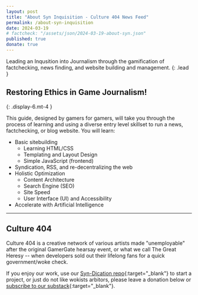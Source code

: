 ```yaml
---
layout: post
title: "About Syn Inquisition - Culture 404 News Feed"
permalink: /about-syn-inquisition
date: 2024-03-19
# factcheck: "/assets/json/2024-03-19-about-syn.json"
published: true
donate: true
---
```

Leading an Inqusition into Journalism through the gamification of factchecking, news finding, and website building and management.
{: .lead }

## Restoring Ethics in Game Journalism! 
{: .display-6.mt-4 }

This guide, designed by gamers for gamers, will take you through the process of learning and using a diverse entry level skillset to run a news, factchecking, or blog website. You will learn:

- Basic sitebuilding
  -  Learning HTML/CSS
  -  Templating and Layout Design
  -  Simple JavaScript (frontend)
- Syndication, RSS, and re-decentralizing the web
- Holistic Optimization
  - Content Architecture
  - Search Engine (SEO)
  - Site Speed
  - User Interface (UI) and Accessibility
- Accelerate with Artificial Intelligence 

---

## Culture 404

Culture 404 is a creative network of various artists made "unemployable" after the original GamerGate hearsay event, or what we call The Great Heresy -- when developers sold out their lifelong fans for a quick government/woke check.

If you enjoy our work, use our [Syn-Dication repo](https://github.com/Culture-404/Syn_Dication){:target="_blank"} to start a project, or just do not like wokists arbitors, please leave a donation below or [subscribe to our substack](https://www.culture404.com/){:target="_blank"}.